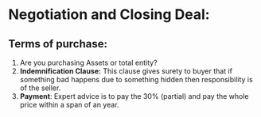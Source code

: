 # Negotiation and Closing Deal:
## Terms of purchase:
1. Are you purchasing Assets or total entity?
2. **Indemnification Clause:** This clause gives surety to buyer that if something bad happens due to something hidden then responsibility is of the seller.
3. **Payment**: Expert advice is to pay the 30% (partial) and pay the whole price within a span of an year.
